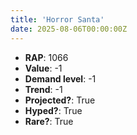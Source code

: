 ```yaml
---
title: 'Horror Santa'
date: 2025-08-06T00:00:00Z
---
```

- **RAP**: 1066
- **Value**: -1
- **Demand level**: -1
- **Trend**: -1
- **Projected?**: True
- **Hyped?**: True
- **Rare?**: True
